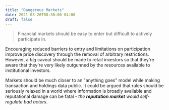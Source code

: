 ```yaml
---
title: "Dangerous Markets"
date: 2021-03-26T08:30:00-04:00
draft: false
---
```

> Financial markets should be easy to enter but difficult to actively participate in.

Encouraging reduced barriers to entry and limitations on participation improve price discovery through the removal of arbitrary restrictions. However, a _big_ caveat should be made to retail investors so that they're aware that they're very likely outgunned by the resources available to institutional investors.

Markets should be much closer to an "anything goes" model while making transaction and holdings data public. It could be argued that rules should be seriously relaxed in a world where information is broadly available and reputational damage can be fatal - _the **reputation market** would self-regulate bad actors_.